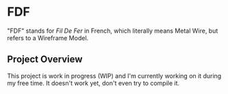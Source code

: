 # FDF

"FDF" stands for *Fil De Fer* in French, which literally means Metal Wire, but refers to a Wireframe Model.

## Project Overview

This project is work in progress (WIP) and I'm currently working on it during my free time. It doesn't work yet, don't even try to compile it.
